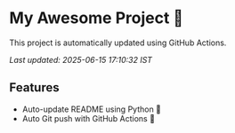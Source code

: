 # My Awesome Project 🚀

This project is automatically updated using GitHub Actions.

_Last updated: 2025-06-15 17:10:32 IST_

## Features
- Auto-update README using Python 🐍
- Auto Git push with GitHub Actions 🤖
